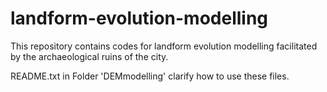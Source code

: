 # landform-evolution-modelling
This repository contains codes for landform evolution modelling facilitated by the archaeological ruins of the city.

README.txt in Folder 'DEMmodelling' clarify how to use these files.
